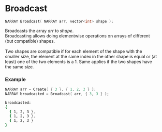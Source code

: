 # Broadcast
```cpp
NARRAY Broadcast( NARRAY arr, vector<int> shape );
```
Broadcasts the array <i>arr</i> to <i>shape</i>.</br>
Broadcasting allows doing elementwise operations on arrays of different (but compatible) shapes.</br></br>
Two shapes are compatible if for each element of the shape with the smaller size, the element at the same index in the other shape is equal or (at least) one of the two elements is a 1.
Same applies if the two shapes have the same size.
### Example
```cpp
NARRAY arr = Create( { 3 }, { 1, 2, 3 } );
NARRAY broadcasted = Broadcast( arr, { 3, 3 } );
```
```bash
broadcasted:
{
  { 1, 2, 3 },
  { 1, 2, 3 },
  { 1, 2, 3 }
}
```
